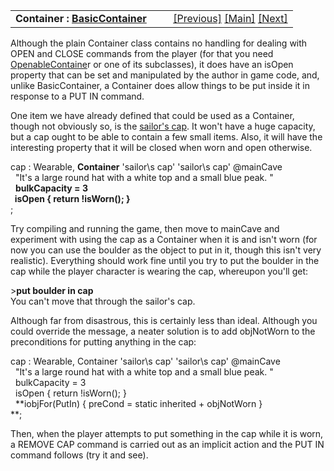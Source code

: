 ---
---
<table width="100%" data-border="0" data-cellspacing="0"
data-cellpadding="3" data-bgcolor="#C0C0C0">
<colgroup>
<col style="width: 50%" />
<col style="width: 50%" />
</colgroup>
<tbody>
<tr>
<td style="text-align: left;"><strong>Container : <a
href="basiccontainer.html">BasicContainer</a><br />
</strong></td>
<td style="text-align: right;"><a
href="basiccontainer.html">[Previous]</a> <a
href="generalintroduction.html">[Main]</a> <a
href="openablecontainer.html">[Next]</a></td>
</tr>
</tbody>
</table>

  
Although the plain Container class contains no handling for dealing with
OPEN and CLOSE commands from the player (for that you need
[OpenableContaine](openablecontainer.html)r or one of its subclasses), it
does have an isOpen property that can be set and manipulated by the
author in game code, and, unlike BasicContainer, a Container does allow
things to be put inside it in response to a PUT IN command.  
  
One item we have already defined that could be used as a Container,
though not obviously so, is the [sailor's cap](wearable.html). It won't
have a huge capacity, but a cap ought to be able to contain a few small
items. Also, it will have the interesting property that it will be
closed when worn and open otherwise.  
  
cap : Wearable, **Container** 'sailor\\s cap' 'sailor\\s cap' @mainCave  
  "It's a large round hat with a white top and a small blue peak. "  
  **bulkCapacity = 3  
  isOpen { return !isWorn(); }**  
;  
  
Try compiling and running the game, then move to mainCave and experiment
with using the cap as a Container when it is and isn't worn (for now you
can use the boulder as the object to put in it, though this isn't very
realistic). Everything should work fine until you try to put the boulder
in the cap while the player character is wearing the cap, whereupon
you'll get:  
  
\>**put boulder in cap**  
You can't move that through the sailor's cap.  
  
Although far from disastrous, this is certainly less than ideal.
Although you could override the message, a neater solution is to add
objNotWorn to the preconditions for putting anything in the cap:  
  
cap : Wearable, Container 'sailor\\s cap' 'sailor\\s cap' @mainCave  
  "It's a large round hat with a white top and a small blue peak. "  
  bulkCapacity = 3  
  isOpen { return !isWorn(); }  
  **iobjFor(PutIn) { preCond = static inherited + objNotWorn }  
**;  
  
Then, when the player attempts to put something in the cap while it is
worn, a REMOVE CAP command is carried out as an implicit action and the
PUT IN command follows (try it and see).  
  
  
